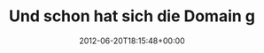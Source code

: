 ---
retweeted: false
source: <a href="http://twitter.com" rel="nofollow">Twitter Web Client</a>
entities:
  hashtags: []
  symbols: []
  user_mentions: []
  urls:
  - url: http://t.co/wmJVxaBB
    expanded_url: http://isiclouddown.com
    display_url: isiclouddown.com
    indices:
    - '39'
    - '59'
display_text_range:
- '0'
- '59'
favorite_count: '0'
id_str: '215508261930156032'
truncated: false
retweet_count: '0'
id: '215508261930156032'
possibly_sensitive: false
created_at: Wed Jun 20 18:15:48 +0000 2012
favorited: false
full_text: 'Und schon hat sich die Domain gelohnt:'
lang: de
quote_url: http://isiclouddown.com
tags:
- pesos:twitter
date: '2012-06-20T18:15:48+00:00'
src: https://twitter.com/bascht/status/215508261930156032
original_url: https://twitter.com/bascht/status/215508261930156032
type: twitter_tweet
text: 'Und schon hat sich die Domain gelohnt:'
title: Und schon hat sich die Domain g

---